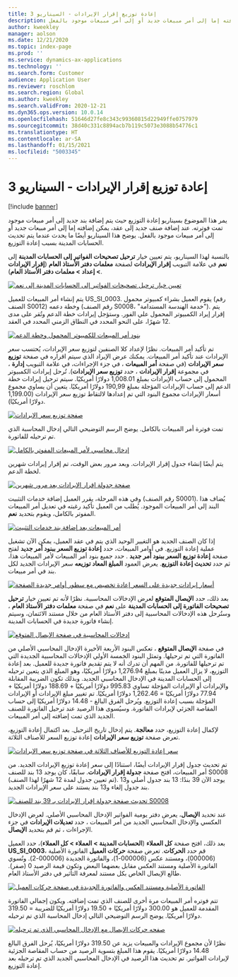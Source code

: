 ```yaml
---
title: إعادة توزيع إقرار الإيرادات - السيناريو 3
description: يمر هذا الموضوع بسيناريو إعادة التوزيع حيث يتم إضافة بند جديد إلى أمر مبيعات موجود تمت فوترته. عند إضافة صنف جديد إلى عقد، يمكن إضافته إما إلى أمر مبيعات جديد أو إلى أمر مبيعات موجود بالفعل.
author: kweekley
manager: aolson
ms.date: 12/21/2020
ms.topic: index-page
ms.prod: ''
ms.service: dynamics-ax-applications
ms.technology: ''
ms.search.form: Customer
audience: Application User
ms.reviewer: roschlom
ms.search.region: Global
ms.author: kweekley
ms.search.validFrom: 2020-12-21
ms.dyn365.ops.version: 10.0.14
ms.openlocfilehash: 51646d27fe8c343c99360815d22949ffe0757979
ms.sourcegitcommit: 38d40c331c8894acb7b119c5073e3088b54776c1
ms.translationtype: HT
ms.contentlocale: ar-SA
ms.lasthandoff: 01/15/2021
ms.locfileid: "5003345"
---
```

# <a name="revenue-recognition-reallocation--scenario-3"></a>إعادة توزيع إقرار الإيرادات - السيناريو 3

[!include [banner](../includes/banner.md)]

يمر هذا الموضوع بسيناريو إعادة التوزيع حيث يتم إضافة بند جديد إلى أمر مبيعات موجود تمت فوترته. عند إضافة صنف جديد إلى عقد، يمكن إضافته إما إلى أمر مبيعات جديد أو إلى أمر مبيعات موجود بالفعل. يوضح هذا السيناريو أيضًا ما يحدث عندما يتم تحديث الحسابات المدينة بسبب إعادة التوزيع.

بالنسبة لهذا السيناريو، يتم تعيين خيار **ترحيل تصحيحات الفواتير إلى الحسابات المدينة** إلى **نعم** في علامة التبويب **إقرار الإيرادات** لصفحة **معلمات دفتر الأستاذ العام** (**إقرار الإيرادات \> إعداد \> معلمات دفتر الأستاذ العام**).

[![تعيين خيار ترحيل تصحيحات الفواتير إلى الحسابات المدينة إلى نعم](./media/25_rev-rec-scenarios.png)](./media/25_rev-rec-scenarios.png)

يتم إنشاء أمر المبيعات للعميل US\_SI\_0003. يقوم العميل بشراء كمبيوتر محمول (رقم الصنف S0012) وخطة دعمه (رقم الصنف S0008، "خدمة الهندسة المستدامة"). يتم إقرار إيراد الكمبيوتر المحمول علي الفور. وستؤجل إيرادات خطة الدعم وتُقر على مدى 12 شهرًا، على النحو المحدد في النطاق الزمني المحدد في العقد.

[![بنود أمر المبيعات للكمبيوتر المحمول وخطة الدعم](./media/26_rev-rec-scenarios.png)](./media/26_rev-rec-scenarios.png)

تم تأكيد أمر المبيعات. نظرًا لإعداد كلا الصنفين لتوزيع سعر الإيرادات، يُحتسب سعر الإيرادات عند تأكيد أمر المبيعات. يمكنك عرض الإيراد الذي سيتم اقراره في صفحة **توزيع سعر الإيرادات** (في صفحة **أمر المبيعات** ، في جزء الإجراءات، في علامة التبويب **إدارة** ، في مجموعة **إقرار الإيرادات** ، حدد **توزيع سعر الإيرادات**). تُرحل إيرادات الكمبيوتر المحمول إلى حساب الإيرادات بمبلغ 1,008.01 دولارًا أمريكيًا. سيتم ترحيل إيرادات خطة الدعم إلى حساب الإيرادات المؤجلة بمبلغ 190,99 دولارًا أمريكيًا. يتعين أن يساوي مجموع أسعار الإيرادات مجموع البنود التي تم إعدادها لالتقاط توزيع سعر الإيرادات (1,199.00 دولارًا أمريكيًا).

[![صفحة توزيع سعر الإيرادات](./media/27_rev-rec-scenarios.png)](./media/27_rev-rec-scenarios.png)

تمت فوترة أمر المبيعات بالكامل. يوضح الرسم التوضيحي التالي إدخال المحاسبة الذي تم ترحيله للفاتورة.

[![إدخال محاسبي لأمر المبيعات المفوتر بالكامل](./media/28_rev-rec-scenarios.png)](./media/28_rev-rec-scenarios.png)

يتم أيضًا إنشاء جدول إقرار الإيرادات. وبعد مرور بعض الوقت، تم إقرار إيرادات شهرين لخطة الدعم.

[![صفحة جدولة إقرار الإيرادات بعد مرور شهرين](./media/29_rev-rec-scenarios.png)](./media/29_rev-rec-scenarios.png)

وفي هذه المرحلة، يقرر العميل إضافة خدمات التثبيت (رقم الصنف S0001). يُضاف هذا البند إلى أمر المبيعات الموجود. يُطلب من العميل تأكيد رغبته في تعديل أمر المبيعات المفوتر بالكامل، ويقوم بتحديد **نعم**.

[![أمر المبيعات بعد إضافة بند خدمات التثبيت](./media/30_rev-rec-scenarios.png)](./media/30_rev-rec-scenarios.png)

إذا كان الصنف الجديد هو التغيير الوحيد الذي يتم في عقد العميل، يمكن الآن تشغيل عملية إعادة التوزيع. في أوامر المبيعات، حدد **إعادة توزيع السعر ببنود أمر جديد** لفتح صفحة **إعادة توزيع السعر ببنود أمر جديد** . حدد جميع بنود أمر المبيعات لأمر المبيعات هذا، ثم حدد **تحديث إعادة التوزيع**. يعرض العمود **المبلغ المعاد توزيعه** سعر الإيرادات الجديد لكل بند في أمر مبيعات.

[![أسعار إيرادات جديدة على السعر إعادة تخصيص مع سطور أوامر جديدة الصفحة](./media/31_rev-rec-scenarios.png)](./media/31_rev-rec-scenarios.png)

بعد ذلك، حدد **الإيصال المتوقع** لعرض الإدخالات المحاسبية. نظرًا لأنه تم تعيين خيار **ترحيل تصحيحات الفاتورة إلى الحسابات المدينة** على **نعم** في صفحة **معلمات دفتر الأستاذ العام** ، وستُرحل هذه الإدخالات المحاسبية إلى دفتر الأستاذ العام من خلال مستند الائتمان، وسيتم إنشاء فاتورة جديدة في الحسابات المدينة.

[![إدخالات المحاسبية في صفحة الإيصال المتوقع](./media/32_rev-rec-scenarios.png)](./media/32_rev-rec-scenarios.png)

في صفحة **الإيصال المتوقع** ، تعكس البنود الأربعة الأخيرة الإدخال المحاسبي الأصلي من الفاتورة التي تم ترحيلها. وتمثل البنود الخمسة الأولي الإدخالات المحاسبية الجديدة التي تم ترحيلها للفاتورة.‬ من المهم أن تدرك أنه لا يتم تقديم فاتورة جديدة للعميل. بعد إعادة التوزيع، لا يزال العميل مدينًا بمبلغ 1,276.94 دولارًا أمريكيًا، وهو المبلغ الذي يتعين ترحيله إلى الحسابات المدينة في الإدخال المحاسبي الجديد. وبذلك تكون الضريبة المقابلة والإيرادات أو الإيرادات المؤجلة تساوي 995.83 دولارًا أمريكيًا + 188.69 دولارًا أمريكيًا + 77.94 دولارًا أمريكيًا = 1,262.46 دولارًا أمريكيًا. تم تغيير مبلغ الإيرادات أو الإيرادات المؤجلة بسبب إعادة التوزيع. ويُرحل الفرق البالغ - 14.48 دولارًا أمريكيًا إلى حساب المقاصة الجزئي لإيرادات الفاتورة. وسيُسوى هذا الرصيد عند ترحيل الفاتورة للصنف الجديد الذي تمت إضافته إلى أمر المبيعات.

لإكمال إعادة التوزيع، حدد **معالجة**. يتم إدخال تاريخ الترحيل. بعد اكتمال إعادة التوزيع، تعرض صفحة **توزيع سعر الإيرادات** إعادة توزيع السعر للأصناف الثلاثة.

[![سعر إعادة التوزيع للأصناف الثلاثة في صفحة توزيع سعر الإيرادات](./media/33_rev-rec-scenarios.png)](./media/33_rev-rec-scenarios.png)

تم تحديث جدول إقرار الإيرادات أيضًا، استنادًا إلى سعر إعادة توزيع الإيرادات الجديد. من أمر المبيعات، افتح صفحة **جدولة إقرار الإيرادات**. سابقًا، كان يوجد 13 بند للصنف S0008 (تم تعيين جدول لمدة 12 شهرًا لهذا الصنف). يوجد الآن 39 بندًا: 13 بند جدول أصلي و13 بند جدول إلغاء و13 بند يستند على سعر الإيرادات الجديد.

[![تحديث صفحة جدولة إقرار الإيرادات بـ 39 بند للصنف S0008](./media/34_rev-rec-scenarios.png)](./media/34_rev-rec-scenarios.png)

عند تحديد **الإيصال**، يعرض دفتر يومية الفواتير الإدخال المحاسبي الأصلي. لعرض الإدخال العكسي والإدخال المحاسبي الجديد من أمر المبيعات ، حدد **تعديلات الإيرادات** في جزء الإجراءات ، ثم قم بتحديد **الإيصال**.

بعد ذلك، افتح صفحة **كل العملاء** (**الحسابات المدينة \> العملاء \> كل العملاء**)، حدد العميل **US\_SI\_0003**، قم حدد **الحركات**. تعرض صفحة **حركات العميل** الفاتورة الأصلية (000006)، ومستند عكس (000006-1)، والفاتورة الجديدة (000006-2). وتُسوي الفاتورة الأصلية ومستند العكس مقابل بعضهما البعض وتكون قيمة الرصيد 0 (صفر). طالع الإيصال الخاص بكل مستند لمعرفة التأثير في دفتر الأستاذ العام.

[![الفاتورة الأصلية ومستند العكس والفاتورة الجديدة في صفحة حركات العميل](./media/35_rev-rec-scenarios.png)](./media/35_rev-rec-scenarios.png)

تتم فوتره أمر المبيعات مرة أخرى للصنف الذي تمت إضافته. ويكون إجمالي الفاتورة المقدمة للعميل هو 300.00 دولارًا أمريكيًا + 19.50 دولارًا أمريكيًا للضريبة = 319.50 دولارًا أمريكيًا. يوضح الرسم التوضيحي التالي إدخال المحاسبة الذي تم ترحيله.

[![صفحه حركات الإيصال مع الإدخال المحاسبي الذي تم ترحيله](./media/36_rev-rec-scenarios.png)](./media/36_rev-rec-scenarios.png)

نظرًا لأن مجموع الإيرادات والمبيعات يزيد عن 319.50 دولارًا أمريكيًا، يُرحل الفرق البالغ 14.48 دولارًا أمريكيًا. يقوم هذا المبلغ بتسوية الرصيد من حساب المقاصة الجزئية لإيرادات الفواتير. تم تحديث هذا الرصيد في الإدخال المحاسبي الجديد الذي تم ترحيله بعد إعادة التوزيع.
